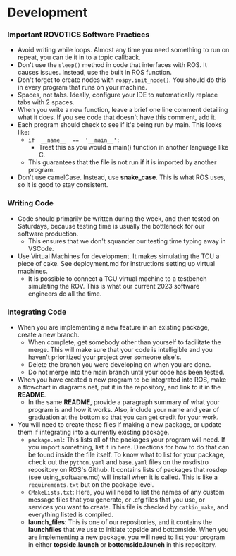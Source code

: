 ﻿﻿
# Development
### Important ROVOTICS Software Practices
* Avoid writing while loops. Almost any time you need something to run on repeat, you can tie it in to a topic callback.
* Don't use the `sleep()` method in code that interfaces with ROS. It causes issues. Instead, use the built in ROS function.
* Don't forget to create nodes with `rospy.init_node()`. You should do this in every program that runs on your machine.
* Spaces, not tabs. Ideally, configure your IDE to automatically replace tabs with 2 spaces. 
* When you write a new function, leave a brief one line comment detailing what it does. If you see code that doesn't have this comment, add it.
* Each program should check to see if it's being run by main. This looks like:
	* `if  __name__  ==  '__main__':`
		* Treat this as you would a main() function in another language like C.
	* This guarantees that the file is not run if it is imported by another program.
* Don't use camelCase. Instead, use **snake_case**. This is what ROS uses, so it is good to stay consistent.
### Writing Code
* Code should primarily be written during the week, and then tested on Saturdays, because testing time is usually the bottleneck for our software production.
	* This ensures that we don't squander our testing time typing away in VSCode.
* Use Virtual Machines for development. It makes simulating the TCU a piece of cake. See deployment.md for instructions setting up virtual machines.
	* It is possible to connect a TCU virtual machine to a testbench simulating the ROV. This is what our current 2023 software engineers do all the time.
### Integrating Code
* When you are implementing a new feature in an existing package, create a new branch.
	* When complete, get somebody other than yourself to facilitate the merge. This will make sure that your code is intelligible and you haven't prioritized your project over someone else's.
	* Delete the branch you were developing on when you are done.
	* Do not merge into the main branch until your code has been tested.
* When you have created a new program to be integrated into ROS, make a flowchart in diagrams.net, put it in the repository, and link to it in the **README**.
	* In the same **README**, provide a paragraph summary of what your program is and how it works. Also, include your name and year of graduation at the bottom so that you can get credit for your work.
* You will need to create these files if making a new package, or update them if integrating into a currently existing package.
	* `package.xml`: This lists all of the packages your program will need. If you import something, list it in here. Directions for how to do that can be found inside the file itself. To know what to list for your package, check out the `python.yaml` and `base.yaml` files on the rosdistro repository on ROS's Github. It contains lists of packages that rosdep (see using_software.md) will install when it is called. This is like a `requirements.txt` but on the package level. 
	* `CMakeLists.txt`: Here, you will need to list the names of any custom message files that you generate, or .cfg files that you use, or services you want to create. This file is checked by `catkin_make`, and everything listed is compiled.
	* **launch_files**: This is one of our repositories, and it contains the **launchfiles** that we use to initiate topside and bottomside. When you are implementing a new package, you will need to list your program in either **topside.launch** or **bottomside.launch** in this repository. 

